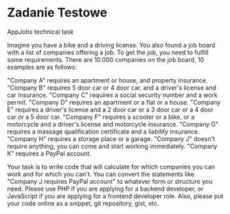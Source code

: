 # Zadanie Testowe
AppJobs technical task

Imagine you have a bike and a driving license. You also found a job board with a list of companies offering a job. To get the job, you need to fulfill some requirements. There are 10.000 companies on the job board, 10 examples are as follows:

"Company A" requires an apartment or house, and property insurance.
"Company B" requires 5 door car or 4 door car, and a driver's license and car insurance.
"Company C" requires a social security number and a work permit. 
"Company D" requires an apartment or a flat or a house.
"Company E" requires a driver's license and a 2 door car or a 3 door car or a 4 door car or a 5 door car.
"Company F" requires a scooter or a bike, or a motorcycle and a driver's license and motorcycle insurance.
"Company G" requires a massage qualification certificate and a liability insurance.
"Company H" requires a storage place or a garage.
"Company J" doesn't require anything, you can come and start working immediately.
"Company K" requires a PayPal account.

Your task is to write code that will calculate for which companies you can work and for which you can't. You can convert the statements like "Company J requires PayPal account" to whatever form or structure you need. Please use PHP if you are applying for a backend developer, or JavaScript if you are applying for a frontend developer role. Also, please put your code online as a snippet, git repository, gist, etc.
